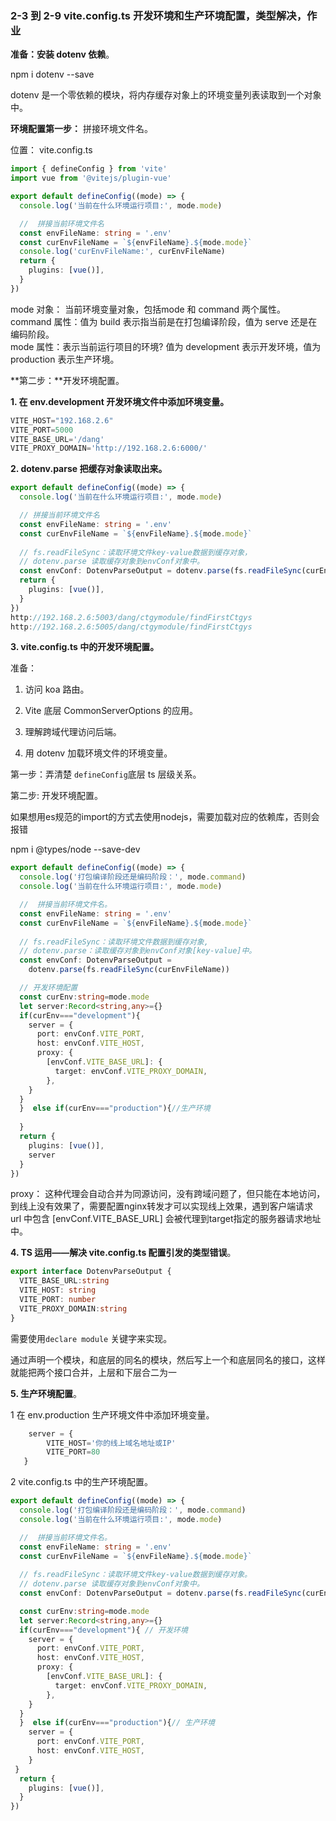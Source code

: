 ### 2-3 到 2-9  vite.config.ts  开发环境和生产环境配置，类型解决，作业

**准备：安装 dotenv 依赖**。

npm i dotenv --save

dotenv 是一个零依赖的模块，将内存缓存对象上的环境变量列表读取到一个对象中。

**环境配置第一步：** 拼接环境文件名。

位置： vite.config.ts

```ts
import { defineConfig } from 'vite'
import vue from '@vitejs/plugin-vue'

export default defineConfig((mode) => {
  console.log('当前在什么环境运行项目:', mode.mode)

  //  拼接当前环境文件名
  const envFileName: string = '.env'
  const curEnvFileName = `${envFileName}.${mode.mode}`
  console.log('curEnvFileName:', curEnvFileName)
  return {
    plugins: [vue()],
  }
})
```

mode 对象：  当前环境变量对象，包括mode 和 command 两个属性。   command 属性：值为 build 表示指当前是在打包编译阶段，值为 serve 还是在编码阶段。  
mode 属性：表示当前运行项目的环境? 值为 development 表示开发环境，值为 production 表示生产环境。

**第二步：**开发环境配置。

**1.   在 env.development 开发环境文件中添加环境变量。**

```ts
VITE_HOST="192.168.2.6"
VITE_PORT=5000
VITE_BASE_URL='/dang'
VITE_PROXY_DOMAIN='http://192.168.2.6:6000/'
```

**2.  dotenv.parse 把缓存对象读取出来。**

```ts
export default defineConfig((mode) => {
  console.log('当前在什么环境运行项目:', mode.mode)

  // 拼接当前环境文件名
  const envFileName: string = '.env'
  const curEnvFileName = `${envFileName}.${mode.mode}`
  
  // fs.readFileSync：读取环境文件key-value数据到缓存对象，
  // dotenv.parse 读取缓存对象到envConf对象中。
  const envConf: DotenvParseOutput = dotenv.parse(fs.readFileSync(curEnvFileName))
  return {
    plugins: [vue()],
  }
})
http://192.168.2.6:5003/dang/ctgymodule/findFirstCtgys
http://192.168.2.6:5005/dang/ctgymodule/findFirstCtgys
```

**3. vite.config.ts 中的开发环境配置。**

准备：

1. 访问 koa 路由。
2. Vite 底层 CommonServerOptions 的应用。

3. 理解跨域代理访问后端。
4. 用 dotenv 加载环境文件的环境变量。

第一步：弄清楚 `defineConfig`底层 ts 层级关系。

第二步:  开发环境配置。



如果想用es规范的import的方式去使用nodejs，需要加载对应的依赖库，否则会报错

npm i @types/node --save-dev

```ts
export default defineConfig((mode) => {
  console.log('打包编译阶段还是编码阶段：', mode.command)
  console.log('当前在什么环境运行项目:', mode.mode)

  //  拼接当前环境文件名。
  const envFileName: string = '.env'
  const curEnvFileName = `${envFileName}.${mode.mode}`
  
  // fs.readFileSync：读取环境文件数据到缓存对象,
  // dotenv.parse：读取缓存对象到envConf对象[key-value]中。
  const envConf: DotenvParseOutput = 
	dotenv.parse(fs.readFileSync(curEnvFileName))

  // 开发环境配置
  const curEnv:string=mode.mode
  let server:Record<string,any>={}
  if(curEnv==="development"){ 
    server = {
      port: envConf.VITE_PORT, 
      host: envConf.VITE_HOST,
      proxy: {
        [envConf.VITE_BASE_URL]: {
          target: envConf.VITE_PROXY_DOMAIN,
        },
    }
  }
  }  else if(curEnv==="production"){//生产环境
  
  }
  return {
    plugins: [vue()],
    server
  }
})

```

proxy：  这种代理会自动合并为同源访问，没有跨域问题了，但只能在本地访问，到线上没有效果了，需要配置nginx转发才可以实现线上效果，遇到客户端请求 url 中包含 [envConf.VITE_BASE_URL] 会被代理到target指定的服务器请求地址中。

**4.  TS 运用——解决 vite.config.ts 配置引发的类型错误**。

```ts
export interface DotenvParseOutput {
  VITE_BASE_URL:string  
  VITE_HOST: string
  VITE_PORT: number
  VITE_PROXY_DOMAIN:string  
}
```

需要使用`declare module` 关键字来实现。

通过声明一个模块，和底层的同名的模块，然后写上一个和底层同名的接口，这样就能把两个接口合并，上层和下层合二为一

**5.  生产环境配置**。

1   在 env.production 生产环境文件中添加环境变量。

```ts
    server = {
        VITE_HOST='你的线上域名地址或IP'
        VITE_PORT=80 
   }
```

2   vite.config.ts 中的生产环境配置。

```ts
export default defineConfig((mode) => {
  console.log('打包编译阶段还是编码阶段：', mode.command)
  console.log('当前在什么环境运行项目:', mode.mode)

  //  拼接当前环境文件名。
  const envFileName: string = '.env'
  const curEnvFileName = `${envFileName}.${mode.mode}`
  
  // fs.readFileSync：读取环境文件key-value数据到缓存对象。
  // dotenv.parse 读取缓存对象到envConf对象中。
  const envConf: DotenvParseOutput = dotenv.parse(fs.readFileSync(curEnvFileName))

  const curEnv:string=mode.mode
  let server:Record<string,any>={}
  if(curEnv==="development"){ // 开发环境
    server = {
      port: envConf.VITE_PORT,
      host: envConf.VITE_HOST,
      proxy: {
        [envConf.VITE_BASE_URL]: {
          target: envConf.VITE_PROXY_DOMAIN,
        },
    }
  }
  }  else if(curEnv==="production"){// 生产环境
    server = {
      port: envConf.VITE_PORT,
      host: envConf.VITE_HOST,
    }
 }
  return {
    plugins: [vue()],
  }
})
```
